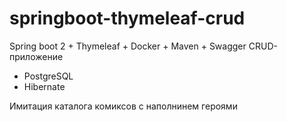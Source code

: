 # springboot-thymeleaf-crud
Spring boot 2 + Thymeleaf + Docker + Maven + Swagger CRUD-приложение
+ PostgreSQL
+ Hibernate



Имитация каталога комиксов с наполнинем героями
